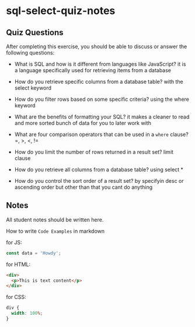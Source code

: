 # sql-select-quiz-notes

## Quiz Questions

After completing this exercise, you should be able to discuss or answer the following questions:

- What is SQL and how is it different from languages like JavaScript?
  it is a language specifically used for retrieving items from a database

- How do you retrieve specific columns from a database table?
  with the select keyword

- How do you filter rows based on some specific criteria?
  using the where keyword

- What are the benefits of formatting your SQL?
  it makes a cleaner to read and more sorted bunch of data for you to later work with

- What are four comparison operators that can be used in a `where` clause?
  =, >, <, !=

- How do you limit the number of rows returned in a result set?
  limit clause

- How do you retrieve all columns from a database table?
  using select \*

- How do you control the sort order of a result set?
  by specifyin desc or ascending order but other than that you cant do anything

## Notes

All student notes should be written here.

How to write `Code Examples` in markdown

for JS:

```javascript
const data = 'Howdy';
```

for HTML:

```html
<div>
  <p>This is text content</p>
</div>
```

for CSS:

```css
div {
  width: 100%;
}
```
